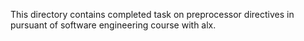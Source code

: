 This directory contains completed task on preprocessor directives in pursuant of software engineering course with alx.

